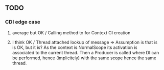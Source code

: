 ## TODO

### CDI edge case

1. average but OK / Calling method to for Context CI creation

2. I think OK / Thread attached lookup of message => Assumption is that is is OK, but it is?
As the context is NormalScope its activation is associated to the current thread.
Then a Producer is called where DI can be performed, hence (implicitely) with the same scope hence
the same thread.

